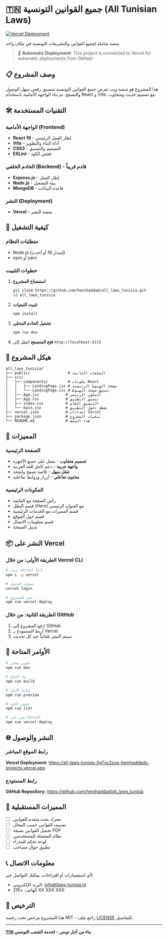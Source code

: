 # 🇹🇳 جميع القوانين التونسية (All Tunisian Laws)

[![Vercel Deployment](https://vercel.com/button)](https://all-laws-tunisia.vercel.app)

منصة شاملة لجميع القوانين والتشريعات التونسية في مكان واحد

> 🚀 **Automatic Deployment**: This project is connected to Vercel for automatic deployments from GitHub!

## 📋 وصف المشروع

هذا المشروع هو منصة ويب تعرض جميع القوانين التونسية بتنسيق رقمي سهل الوصول والتصفح. تم بناء الواجهة الأمامية باستخدام React و Vite، مع تصميم حديث ومتجاوب.

## 🛠️ التقنيات المستخدمة

### الواجهة الأمامية (Frontend)
- **React 19** - إطار العمل الرئيسي
- **Vite** - أداة البناء والتطوير
- **CSS3** - التصميم والتنسيق
- **ESLint** - فحص الكود

### الخادم الخلفي (Backend) - قادم قريباً
- **Express.js** - إطار العمل
- **Node.js** - بيئة التشغيل
- **MongoDB** - قاعدة البيانات

### النشر (Deployment)
- **Vercel** - منصة النشر

## 🚀 كيفية التشغيل

### متطلبات النظام
- Node.js (إصدار 16 أو أحدث)
- npm أو yarn

### خطوات التثبيت

1. **استنساخ المشروع**
   ```bash
   git clone https://github.com/henihaddad/all_laws_tunisia.git
   cd all_laws_tunisia
   ```

2. **تثبيت التبعيات**
   ```bash
   npm install
   ```

3. **تشغيل الخادم المحلي**
   ```bash
   npm run dev
   ```

4. **فتح المتصفح**
   انتقل إلى `http://localhost:5173`

## 📁 هيكل المشروع

```
all_laws_tunisia/
├── public/                 # الملفات الثابتة
├── src/
│   ├── components/         # مكونات React
│   │   ├── LandingPage.jsx # صفحة الهبوط الرئيسية
│   │   └── LandingPage.css # تنسيق صفحة الهبوط
│   ├── App.jsx            # المكون الرئيسي
│   ├── App.css            # تنسيق التطبيق
│   ├── index.css          # التنسيق العام
│   └── main.jsx           # نقطة دخول التطبيق
├── vercel.json            # إعدادات Vercel
├── package.json           # تبعيات المشروع
└── README.md              # هذا الملف
```

## 🎨 المميزات

### الصفحة الرئيسية
- **تصميم متجاوب** - يعمل على جميع الأجهزة
- **واجهة عربية** - دعم كامل للغة العربية
- **تنقل سهل** - قائمة تصفح واضحة
- **محتوى تفاعلي** - أزرار وروابط تفاعلية

### المكونات الرئيسية
- رأس الصفحة مع القائمة
- قسم البطل (Hero) مع العنوان الرئيسي
- قسم المميزات مع الخدمات الرئيسية
- قسم حول الموقع
- قسم معلومات الاتصال
- تذييل الصفحة

## 📦 النشر على Vercel

### الطريقة الأولى: من خلال Vercel CLI
```bash
# تثبيت Vercel CLI
npm i -g vercel

# تسجيل الدخول
vercel login

# نشر المشروع
npm run vercel-deploy
```

### الطريقة الثانية: من خلال GitHub
1. ارفع المشروع إلى GitHub
2. اربط المستودع بـ Vercel
3. سيتم النشر تلقائياً عند كل تحديث

## 🔧 الأوامر المتاحة

```bash
# تطوير محلي
npm run dev

# بناء الإنتاج
npm run build

# معاينة الإنتاج
npm run preview

# فحص الكود
npm run lint

# نشر على Vercel
npm run vercel-deploy
```

## 🌐 النشر والوصول

### رابط الموقع المباشر
**Vercel Deployment:** https://all-laws-tunisia-5q7yc2zya-henihaddads-projects.vercel.app

### رابط المستودع
**GitHub Repository:** https://github.com/henihaddad/all_laws_tunisia

## 🎯 المميزات المستقبلية

- [ ] محرك بحث متقدم للقوانين
- [ ] تصنيف القوانين حسب المجال
- [ ] تحميل القوانين بصيغة PDF
- [ ] نظام المفضلة للمستخدمين
- [ ] لوحة تحكم للمدراء
- [ ] تطبيق جوال مصاحب

## 📞 معلومات الاتصال

لأي استفسارات أو اقتراحات، يمكنك التواصل عبر:
- البريد الإلكتروني: info@laws-tunisia.tn
- الهاتف: +216 XX XXX XXX

## 📄 الترخيص

هذا المشروع مرخص تحت رخصة MIT - راجع ملف [LICENSE](LICENSE) للتفاصيل.

---

**🇹🇳 بناء من أجل تونس - لخدمة الشعب التونسي**

